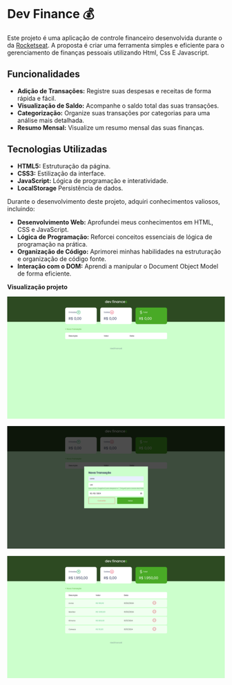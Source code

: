 # Dev Finance 💰

Este projeto é uma aplicação de controle financeiro desenvolvida durante o da [Rocketseat](https://rocketseat.com.br/). A proposta é criar uma ferramenta simples e eficiente para o gerenciamento de finanças pessoais utilizando Html, Css E Javascript.

## Funcionalidades

- **Adição de Transações:** Registre suas despesas e receitas de forma rápida e fácil.
- **Visualização de Saldo:** Acompanhe o saldo total das suas transações.
- **Categorização:** Organize suas transações por categorias para uma análise mais detalhada.
- **Resumo Mensal:** Visualize um resumo mensal das suas finanças.

## Tecnologias Utilizadas

- **HTML5:** Estruturação da página.
- **CSS3:** Estilização da interface.
- **JavaScript:** Lógica de programação e interatividade.
- **LocalStorage** Persistência de dados.

Durante o desenvolvimento deste projeto, adquiri conhecimentos valiosos, incluindo:

- **Desenvolvimento Web:** Aprofundei meus conhecimentos em HTML, CSS e JavaScript.
- **Lógica de Programação:** Reforcei conceitos essenciais de lógica de programação na prática.
- **Organização de Código:** Aprimorei minhas habilidades na estruturação e organização de código fonte.
- **Interação com o DOM:** Aprendi a manipular o Document Object Model de forma eficiente.


**Visualização projeto**

![1-image](./assets/1.png)




![2-image](./assets/2.png)




![3-image](./assets/3.png)